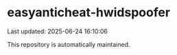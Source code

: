 # easyanticheat-hwidspoofer

Last updated: 2025-06-24 16:10:06

This repository is automatically maintained.
